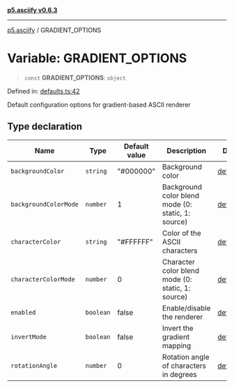 [**p5.asciify v0.6.3**](../README.md)

***

[p5.asciify](../globals.md) / GRADIENT\_OPTIONS

# Variable: GRADIENT\_OPTIONS

> `const` **GRADIENT\_OPTIONS**: `object`

Defined in: [defaults.ts:42](https://github.com/humanbydefinition/p5-asciify/blob/a63e5ac9d57de51ede54fce5ccb4d7ba2bb3745f/src/lib/defaults.ts#L42)

Default configuration options for gradient-based ASCII renderer

## Type declaration

| Name | Type | Default value | Description | Defined in |
| ------ | ------ | ------ | ------ | ------ |
| <a id="backgroundcolor"></a> `backgroundColor` | `string` | "#000000" | Background color | [defaults.ts:50](https://github.com/humanbydefinition/p5-asciify/blob/a63e5ac9d57de51ede54fce5ccb4d7ba2bb3745f/src/lib/defaults.ts#L50) |
| <a id="backgroundcolormode"></a> `backgroundColorMode` | `number` | 1 | Background color blend mode (0: static, 1: source) | [defaults.ts:52](https://github.com/humanbydefinition/p5-asciify/blob/a63e5ac9d57de51ede54fce5ccb4d7ba2bb3745f/src/lib/defaults.ts#L52) |
| <a id="charactercolor"></a> `characterColor` | `string` | "#FFFFFF" | Color of the ASCII characters | [defaults.ts:46](https://github.com/humanbydefinition/p5-asciify/blob/a63e5ac9d57de51ede54fce5ccb4d7ba2bb3745f/src/lib/defaults.ts#L46) |
| <a id="charactercolormode"></a> `characterColorMode` | `number` | 0 | Character color blend mode (0: static, 1: source) | [defaults.ts:48](https://github.com/humanbydefinition/p5-asciify/blob/a63e5ac9d57de51ede54fce5ccb4d7ba2bb3745f/src/lib/defaults.ts#L48) |
| <a id="enabled"></a> `enabled` | `boolean` | false | Enable/disable the renderer | [defaults.ts:44](https://github.com/humanbydefinition/p5-asciify/blob/a63e5ac9d57de51ede54fce5ccb4d7ba2bb3745f/src/lib/defaults.ts#L44) |
| <a id="invertmode"></a> `invertMode` | `boolean` | false | Invert the gradient mapping | [defaults.ts:54](https://github.com/humanbydefinition/p5-asciify/blob/a63e5ac9d57de51ede54fce5ccb4d7ba2bb3745f/src/lib/defaults.ts#L54) |
| <a id="rotationangle"></a> `rotationAngle` | `number` | 0 | Rotation angle of characters in degrees | [defaults.ts:56](https://github.com/humanbydefinition/p5-asciify/blob/a63e5ac9d57de51ede54fce5ccb4d7ba2bb3745f/src/lib/defaults.ts#L56) |
